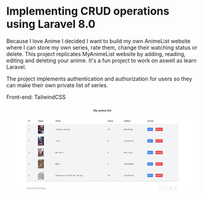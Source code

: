 # Implementing CRUD operations using Laravel 8.0 
Because I love Anime I decided I want to build my own AnimeList website where I can store my own series, rate them, change their watching status or delete. 
This project replicates MyAnimeList website by adding, reading, editing and deleting your anime. It's a fun project to work on aswell as learn Laravel. 
<p>The project implements authentication and authorization for users so they can make their own private list of series.</p> 
Front-end: TailwindCSS

![](Example/example.JPG)
